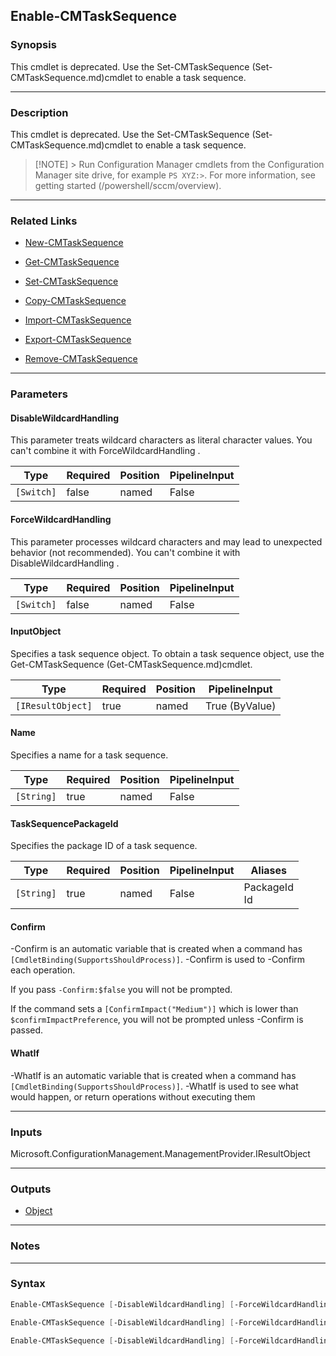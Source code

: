 Enable-CMTaskSequence
---------------------




### Synopsis
This cmdlet is deprecated. Use the Set-CMTaskSequence (Set-CMTaskSequence.md)cmdlet to enable a task sequence.



---


### Description

This cmdlet is deprecated. Use the Set-CMTaskSequence (Set-CMTaskSequence.md)cmdlet to enable a task sequence.



> [!NOTE] > Run Configuration Manager cmdlets from the Configuration Manager site drive, for example `PS XYZ:>`. For more information, see getting started (/powershell/sccm/overview).



---


### Related Links
* [New-CMTaskSequence](New-CMTaskSequence)



* [Get-CMTaskSequence](Get-CMTaskSequence)



* [Set-CMTaskSequence](Set-CMTaskSequence)



* [Copy-CMTaskSequence](Copy-CMTaskSequence)



* [Import-CMTaskSequence](Import-CMTaskSequence)



* [Export-CMTaskSequence](Export-CMTaskSequence)



* [Remove-CMTaskSequence](Remove-CMTaskSequence)





---


### Parameters
#### **DisableWildcardHandling**

This parameter treats wildcard characters as literal character values. You can't combine it with ForceWildcardHandling .






|Type      |Required|Position|PipelineInput|
|----------|--------|--------|-------------|
|`[Switch]`|false   |named   |False        |



#### **ForceWildcardHandling**

This parameter processes wildcard characters and may lead to unexpected behavior (not recommended). You can't combine it with DisableWildcardHandling .






|Type      |Required|Position|PipelineInput|
|----------|--------|--------|-------------|
|`[Switch]`|false   |named   |False        |



#### **InputObject**

Specifies a task sequence object. To obtain a task sequence object, use the Get-CMTaskSequence (Get-CMTaskSequence.md)cmdlet.






|Type             |Required|Position|PipelineInput |
|-----------------|--------|--------|--------------|
|`[IResultObject]`|true    |named   |True (ByValue)|



#### **Name**

Specifies a name for a task sequence.






|Type      |Required|Position|PipelineInput|
|----------|--------|--------|-------------|
|`[String]`|true    |named   |False        |



#### **TaskSequencePackageId**

Specifies the package ID of a task sequence.






|Type      |Required|Position|PipelineInput|Aliases         |
|----------|--------|--------|-------------|----------------|
|`[String]`|true    |named   |False        |PackageId<br/>Id|



#### **Confirm**
-Confirm is an automatic variable that is created when a command has ```[CmdletBinding(SupportsShouldProcess)]```.
-Confirm is used to -Confirm each operation.

If you pass ```-Confirm:$false``` you will not be prompted.


If the command sets a ```[ConfirmImpact("Medium")]``` which is lower than ```$confirmImpactPreference```, you will not be prompted unless -Confirm is passed.

#### **WhatIf**
-WhatIf is an automatic variable that is created when a command has ```[CmdletBinding(SupportsShouldProcess)]```.
-WhatIf is used to see what would happen, or return operations without executing them


---


### Inputs
Microsoft.ConfigurationManagement.ManagementProvider.IResultObject





---


### Outputs
* [Object](https://learn.microsoft.com/en-us/dotnet/api/System.Object)






---


### Notes




---


### Syntax
```PowerShell
Enable-CMTaskSequence [-DisableWildcardHandling] [-ForceWildcardHandling] -InputObject <IResultObject> [-Confirm] [-WhatIf] [<CommonParameters>]
```
```PowerShell
Enable-CMTaskSequence [-DisableWildcardHandling] [-ForceWildcardHandling] -Name <String> [-Confirm] [-WhatIf] [<CommonParameters>]
```
```PowerShell
Enable-CMTaskSequence [-DisableWildcardHandling] [-ForceWildcardHandling] -TaskSequencePackageId <String> [-Confirm] [-WhatIf] [<CommonParameters>]
```
